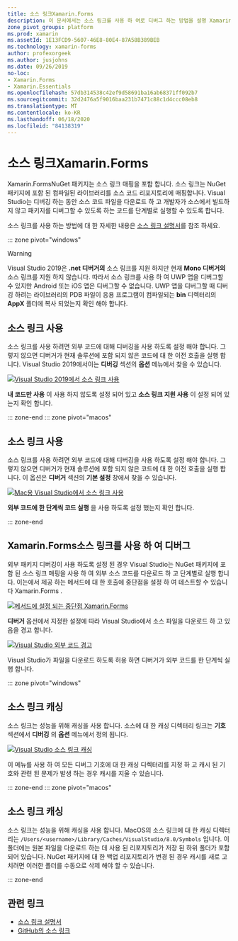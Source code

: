 ```yaml
---
title: 소스 링크Xamarin.Forms
description: 이 문서에서는 소스 링크를 사용 하 여로 디버그 하는 방법을 설명 Xamarin.Forms 합니다.
zone_pivot_groups: platform
ms.prod: xamarin
ms.assetId: 1E13FCD9-5607-46E8-80E4-87A58B389BEB
ms.technology: xamarin-forms
author: profexorgeek
ms.author: jusjohns
ms.date: 09/26/2019
no-loc:
- Xamarin.Forms
- Xamarin.Essentials
ms.openlocfilehash: 57db314538c42ef9d58691ba16ab68371ff092b7
ms.sourcegitcommit: 32d2476a5f9016baa231b7471c88c1d4ccc08eb8
ms.translationtype: MT
ms.contentlocale: ko-KR
ms.lasthandoff: 06/18/2020
ms.locfileid: "84138319"
---
```

# <a name="source-link-with-xamarinforms"></a>소스 링크Xamarin.Forms

Xamarin.FormsNuGet 패키지는 소스 링크 매핑을 포함 합니다. 소스 링크는 NuGet 패키지에 포함 된 컴파일된 라이브러리를 소스 코드 리포지토리에 매핑합니다. Visual Studio는 디버깅 하는 동안 소스 코드 파일을 다운로드 하 고 개발자가 소스에서 빌드하지 않고 패키지를 디버그할 수 있도록 하는 코드를 단계별로 실행할 수 있도록 합니다.

소스 링크를 사용 하는 방법에 대 한 자세한 내용은 [소스 링크 설명서](/dotnet/standard/library-guidance/sourcelink)를 참조 하세요.

::: zone pivot="windows"

> [!WARNING]
> Visual Studio 2019은 **.net 디버거의** 소스 링크를 지원 하지만 현재 **Mono 디버거의**소스 링크를 지원 하지 않습니다. 따라서 소스 링크를 사용 하 여 UWP 앱을 디버그할 수 있지만 Android 또는 iOS 앱은 디버그할 수 없습니다. UWP 앱을 디버그할 때 디버깅 하려는 라이브러리의 PDB 파일이 응용 프로그램이 컴파일되는 **bin** 디렉터리의 **AppX** 폴더에 복사 되었는지 확인 해야 합니다.

## <a name="enable-source-link"></a>소스 링크 사용

소스 링크를 사용 하려면 외부 코드에 대해 디버깅을 사용 하도록 설정 해야 합니다. 그렇지 않으면 디버거가 현재 솔루션에 포함 되지 않은 코드에 대 한 이전 호출을 실행 합니다. Visual Studio 2019에서이는 **디버깅** 섹션의 **옵션** 메뉴에서 찾을 수 있습니다.

[![Visual Studio 2019에서 소스 링크 사용](sourcelink-images/sourcelink-enable-pc-cropped.png)](sourcelink-images/sourcelink-enable-pc.png#lightbox)

**내 코드만 사용** 이 사용 하지 않도록 설정 되어 있고 **소스 링크 지원 사용** 이 설정 되어 있는지 확인 합니다.

::: zone-end
::: zone pivot="macos"

## <a name="enable-source-link"></a>소스 링크 사용

소스 링크를 사용 하려면 외부 코드에 대해 디버깅을 사용 하도록 설정 해야 합니다. 그렇지 않으면 디버거가 현재 솔루션에 포함 되지 않은 코드에 대 한 이전 호출을 실행 합니다. 이 옵션은 **디버거** 섹션의 **기본 설정** 창에서 찾을 수 있습니다.

[![Mac용 Visual Studio에서 소스 링크 사용](sourcelink-images/sourcelink-enable-mac-cropped.png)](sourcelink-images/sourcelink-enable-mac.png#lightbox)

**외부 코드에 한 단계씩 코드 실행** 을 사용 하도록 설정 했는지 확인 합니다.

::: zone-end

## <a name="debug-xamarinforms-using-source-link"></a>Xamarin.Forms소스 링크를 사용 하 여 디버그

외부 패키지 디버깅이 사용 하도록 설정 된 경우 Visual Studio는 NuGet 패키지에 포함 된 소스 링크 매핑을 사용 하 여 외부 소스 코드를 다운로드 하 고 단계별로 실행 합니다. 이는에서 제공 하는 메서드에 대 한 호출에 중단점을 설정 하 여 테스트할 수 있습니다 Xamarin.Forms .

[![메서드에 설정 되는 중단점 Xamarin.Forms](sourcelink-images/breakpoint-cropped.png)](sourcelink-images/external-code-available.png#lightbox)

**디버거** 옵션에서 지정한 설정에 따라 Visual Studio에서 소스 파일을 다운로드 하 고 있음을 경고 합니다.

[![Visual Studio 외부 코드 경고](sourcelink-images/external-code-cropped.png)](sourcelink-images/external-code-available.png#lightbox)

Visual Studio가 파일을 다운로드 하도록 허용 하면 디버거가 외부 코드를 한 단계씩 실행 합니다.

::: zone pivot="windows"

## <a name="source-link-caching"></a>소스 링크 캐싱

소스 링크는 성능을 위해 캐싱을 사용 합니다. 소스에 대 한 캐싱 디렉터리 링크는 **기호** 섹션에서 **디버깅** 의 **옵션** 메뉴에서 정의 됩니다.

[![Visual Studio 소스 링크 캐싱](sourcelink-images/sourcelink-caching-pc-cropped.png)](sourcelink-images/sourcelink-caching-pc.png#lightbox)

이 메뉴를 사용 하 여 모든 디버그 기호에 대 한 캐싱 디렉터리를 지정 하 고 캐시 된 기호와 관련 된 문제가 발생 하는 경우 캐시를 지울 수 있습니다.

::: zone-end
::: zone pivot="macos"

## <a name="source-link-caching"></a>소스 링크 캐싱

소스 링크는 성능을 위해 캐싱을 사용 합니다. MacOS의 소스 링크에 대 한 캐싱 디렉터리는 `/Users/<username>/Library/Caches/VisualStudio/8.0/Symbols` 입니다. 이 폴더에는 원본 파일을 다운로드 하는 데 사용 된 리포지토리가 저장 된 하위 폴더가 포함 되어 있습니다. NuGet 패키지에 대 한 백업 리포지토리가 변경 된 경우 캐시를 새로 고치려면 이러한 폴더를 수동으로 삭제 해야 할 수 있습니다.

::: zone-end

## <a name="related-links"></a>관련 링크

- [소스 링크 설명서](/dotnet/standard/library-guidance/sourcelink)
- [GitHub의 소스 링크](https://github.com/dotnet/sourcelink)
